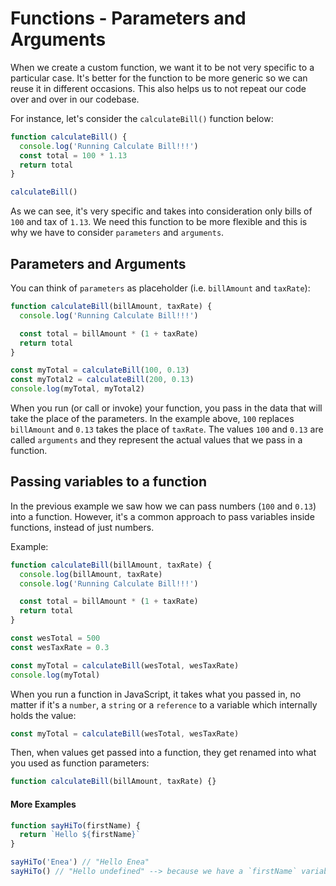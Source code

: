 # Functions - Parameters and Arguments

When we create a custom function, we want it to be not very specific to a particular case.
It's better for the function to be more generic so we can reuse it in different occasions.
This also helps us to not repeat our code over and over in our codebase.

For instance, let's consider the `calculateBill()` function below:

```js
function calculateBill() {
  console.log('Running Calculate Bill!!!')
  const total = 100 * 1.13
  return total
}

calculateBill()
```

As we can see, it's very specific and takes into consideration only bills of `100` and tax of `1.13`.
We need this function to be more flexible and this is why we have to consider `parameters` and `arguments`.

## Parameters and Arguments

You can think of `parameters` as placeholder (i.e. `billAmount` and `taxRate`):

```js
function calculateBill(billAmount, taxRate) {
  console.log('Running Calculate Bill!!!')

  const total = billAmount * (1 + taxRate)
  return total
}

const myTotal = calculateBill(100, 0.13)
const myTotal2 = calculateBill(200, 0.13)
console.log(myTotal, myTotal2)
```

When you run (or call or invoke) your function, you pass in the data that will take the place of the parameters.
In the example above, `100` replaces `billAmount` and `0.13` takes the place of `taxRate`.
The values `100` and `0.13` are called `arguments` and they represent the actual values that we pass in a function.

## Passing variables to a function

In the previous example we saw how we can pass numbers (`100` and `0.13`) into a function.
However, it's a common approach to pass variables inside functions, instead of just numbers.

Example:

```js
function calculateBill(billAmount, taxRate) {
  console.log(billAmount, taxRate)
  console.log('Running Calculate Bill!!!')

  const total = billAmount * (1 + taxRate)
  return total
}

const wesTotal = 500
const wesTaxRate = 0.3

const myTotal = calculateBill(wesTotal, wesTaxRate)
console.log(myTotal)
```

When you run a function in JavaScript, it takes what you passed in, no matter if it's a `number`, a `string` or a `reference` to a variable which internally holds the value:

```js
const myTotal = calculateBill(wesTotal, wesTaxRate)
```

Then, when values get passed into a function, they get renamed into what you used as function parameters:

```js
function calculateBill(billAmount, taxRate) {}
```

#### More Examples

```js
function sayHiTo(firstName) {
  return `Hello ${firstName}`
}

sayHiTo('Enea') // "Hello Enea"
sayHiTo() // "Hello undefined" --> because we have a `firstName` variable which was not set to any value
```
